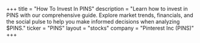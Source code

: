 +++
title = "How To Invest In PINS"
description = "Learn how to invest in PINS with our comprehensive guide. Explore market trends, financials, and the social pulse to help you make informed decisions when analyzing $PINS."
ticker = "PINS"
layout = "stocks"
company = "Pinterest Inc (PINS)"
+++

